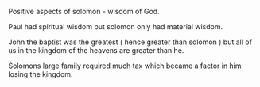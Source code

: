 Positive aspects of solomon - wisdom of God.

Paul had spiritual wisdom but solomon only had material wisdom.

John the baptist was the greatest ( hence greater than solomon ) but all of us in the kingdom of the heavens are greater than he.

Solomons large family required much tax which became a factor in him losing the kingdom.
